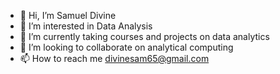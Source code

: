 - 👋 Hi, I’m Samuel Divine
- 👀 I’m interested in Data Analysis
- 🌱 I’m currently taking courses and projects on data analytics
- 💞️ I’m looking to collaborate on analytical computing
- 📫 How to reach me divinesam65@gmail.com
<!---
DeeveeSam/DeeveeSam is a ✨ special ✨ repository because its `README.md` (this file) appears on your GitHub profile.
You can click the Preview link to take a look at your changes.
--->
